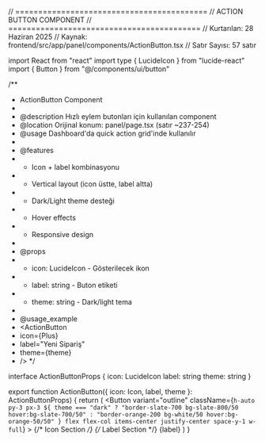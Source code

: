 // ==========================================
// ACTION BUTTON COMPONENT
// ==========================================
// Kurtarılan: 28 Haziran 2025
// Kaynak: frontend/src/app/panel/components/ActionButton.tsx
// Satır Sayısı: 57 satır

import React from "react"
import type { LucideIcon } from "lucide-react"
import { Button } from "@/components/ui/button"

/**
 * ActionButton Component
 * 
 * @description Hızlı eylem butonları için kullanılan component
 * @location Orijinal konum: panel/page.tsx (satır ~237-254)
 * @usage Dashboard'da quick action grid'inde kullanılır
 * 
 * @features
 * - Icon + label kombinasyonu
 * - Vertical layout (icon üstte, label altta)
 * - Dark/Light theme desteği
 * - Hover effects
 * - Responsive design
 * 
 * @props
 * - icon: LucideIcon - Gösterilecek ikon
 * - label: string - Buton etiketi
 * - theme: string - Dark/light tema
 * 
 * @usage_example
 * <ActionButton 
 *   icon={Plus} 
 *   label="Yeni Sipariş" 
 *   theme={theme} 
 * />
 */

interface ActionButtonProps {
  icon: LucideIcon
  label: string
  theme: string
}

export function ActionButton({ 
  icon: Icon, 
  label, 
  theme 
}: ActionButtonProps) {
  return (
    <Button
      variant="outline"
      className={`h-auto py-3 px-3 ${
        theme === "dark"
          ? "border-slate-700 bg-slate-800/50 hover:bg-slate-700/50"
          : "border-orange-200 bg-white/50 hover:bg-orange-50/50"
      } flex flex-col items-center justify-center space-y-1 w-full`}
    >
      {/* Icon Section */}
      <Icon className="h-5 w-5 text-orange-500" />
      {/* Label Section */}
      <span className="text-xs">{label}</span>
    </Button>
  )
} 